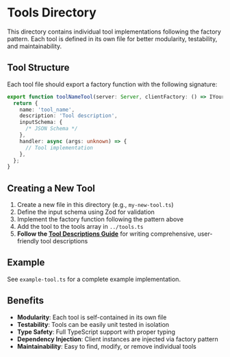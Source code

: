 # Tools Directory

This directory contains individual tool implementations following the factory pattern. Each tool is defined in its own file for better modularity, testability, and maintainability.

## Tool Structure

Each tool file should export a factory function with the following signature:

```typescript
export function toolNameTool(server: Server, clientFactory: () => IYourClient) {
  return {
    name: 'tool_name',
    description: 'Tool description',
    inputSchema: {
      /* JSON Schema */
    },
    handler: async (args: unknown) => {
      // Tool implementation
    },
  };
}
```

## Creating a New Tool

1. Create a new file in this directory (e.g., `my-new-tool.ts`)
2. Define the input schema using Zod for validation
3. Implement the factory function following the pattern above
4. Add the tool to the tools array in `../tools.ts`
5. **Follow the [Tool Descriptions Guide](./TOOL_DESCRIPTIONS_GUIDE.md)** for writing comprehensive, user-friendly tool descriptions

## Example

See `example-tool.ts` for a complete example implementation.

## Benefits

- **Modularity**: Each tool is self-contained in its own file
- **Testability**: Tools can be easily unit tested in isolation
- **Type Safety**: Full TypeScript support with proper typing
- **Dependency Injection**: Client instances are injected via factory pattern
- **Maintainability**: Easy to find, modify, or remove individual tools
